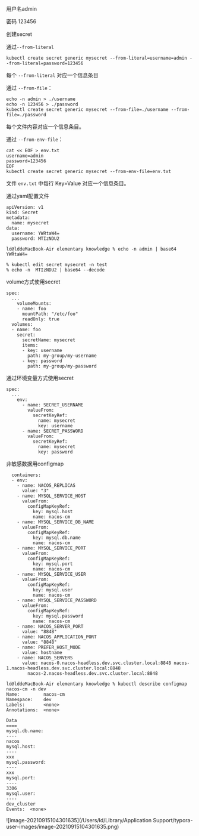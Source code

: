 用户名admin

密码 123456



创建secret

通过`--from-literal`

```
kubectl create secret generic mysecret --from-literal=username=admin --from-literal=password=123456
```

每个 `--from-literal` 对应一个信息条目



通过 `--from-file`：

```
echo -n admin > ./username
echo -n 123456 > ./password
kubectl create secret generic mysecret --from-file=./username --from-file=./password
```

每个文件内容对应一个信息条目。



通过 `--from-env-file`：

```
cat << EOF > env.txt
username=admin
password=123456
EOF
kubectl create secret generic mysecret --from-env-file=env.txt
```

文件 `env.txt` 中每行 Key=Value 对应一个信息条目。



通过yaml配置文件

```
apiVersion: v1
kind: Secret
metadata:
  name: mysecret
data:
  username: YWRtaW4=
  password: MTIzNDU2
```

```
ld@lddeMacBook-Air elementary knowledge % echo -n admin | base64
YWRtaW4=
```

```
% kubectl edit secret mysecret -n test
% echo -n  MTIzNDU2 | base64 --decode
```



volume方式使用secret

```
spec:
  ...
    volumeMounts:
    - name: foo
      mountPath: "/etc/foo"
      readOnly: true
  volumes:
  - name: foo
    secret:
      secretName: mysecret
      items:
      - key: username
        path: my-group/my-username
      - key: password
        path: my-group/my-password
```



通过环境变量方式使用secret

```
spec:
  ...
    env:
      - name: SECRET_USERNAME
        valueFrom:
          secretKeyRef:
            name: mysecret
            key: username
      - name: SECRET_PASSWORD
        valueFrom:
          secretKeyRef:
            name: mysecret
            key: password
```



非敏感数据用configmap

```
  containers:
  - env:
    - name: NACOS_REPLICAS
      value: "3"
    - name: MYSQL_SERVICE_HOST
      valueFrom:
        configMapKeyRef:
          key: mysql.host
          name: nacos-cm
    - name: MYSQL_SERVICE_DB_NAME
      valueFrom:
        configMapKeyRef:
          key: mysql.db.name
          name: nacos-cm
    - name: MYSQL_SERVICE_PORT
      valueFrom:
        configMapKeyRef:
          key: mysql.port
          name: nacos-cm
    - name: MYSQL_SERVICE_USER
      valueFrom:
        configMapKeyRef:
          key: mysql.user
          name: nacos-cm
    - name: MYSQL_SERVICE_PASSWORD
      valueFrom:
        configMapKeyRef:
          key: mysql.password
          name: nacos-cm
    - name: NACOS_SERVER_PORT
      value: "8848"
    - name: NACOS_APPLICATION_PORT
      value: "8848"
    - name: PREFER_HOST_MODE
      value: hostname
    - name: NACOS_SERVERS
      value: nacos-0.nacos-headless.dev.svc.cluster.local:8848 nacos-1.nacos-headless.dev.svc.cluster.local:8848
        nacos-2.nacos-headless.dev.svc.cluster.local:8848
```

```
ld@lddeMacBook-Air elementary knowledge % kubectl describe configmap nacos-cm -n dev
Name:         nacos-cm
Namespace:    dev
Labels:       <none>
Annotations:  <none>

Data
====
mysql.db.name:
----
nacos
mysql.host:
----
xxx
mysql.password:
----
xxx
mysql.port:
----
3306
mysql.user:
----
dev_cluster
Events:  <none>
```



![image-20210915104301635](/Users/ld/Library/Application Support/typora-user-images/image-20210915104301635.png)



